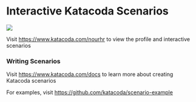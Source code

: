 # Interactive Katacoda Scenarios

[![](http://shields.katacoda.com/katacoda/nourhr/count.svg)](https://www.katacoda.com/nourhr "Get your profile on Katacoda.com")

Visit https://www.katacoda.com/nourhr to view the profile and interactive scenarios

### Writing Scenarios
Visit https://www.katacoda.com/docs to learn more about creating Katacoda scenarios

For examples, visit https://github.com/katacoda/scenario-example

